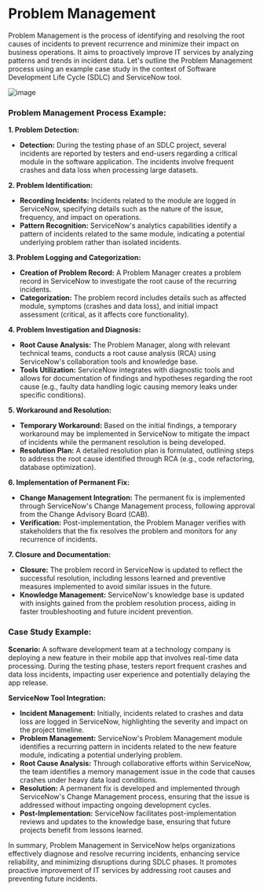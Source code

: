 # Problem Management
Problem Management is the process of identifying and resolving the root causes of incidents to prevent recurrence and minimize their impact on business operations. It aims to proactively improve IT services by analyzing patterns and trends in incident data. Let's outline the Problem Management process using an example case study in the context of Software Development Life Cycle (SDLC) and ServiceNow tool.

![image](https://github.com/kmitsolution/SDLC/assets/84008107/c4de4aa6-35f6-44e7-b3a3-27d6308ac324)

### Problem Management Process Example:

**1. Problem Detection:**
   - **Detection:** During the testing phase of an SDLC project, several incidents are reported by testers and end-users regarding a critical module in the software application. The incidents involve frequent crashes and data loss when processing large datasets.

**2. Problem Identification:**
   - **Recording Incidents:** Incidents related to the module are logged in ServiceNow, specifying details such as the nature of the issue, frequency, and impact on operations.
   - **Pattern Recognition:** ServiceNow's analytics capabilities identify a pattern of incidents related to the same module, indicating a potential underlying problem rather than isolated incidents.

**3. Problem Logging and Categorization:**
   - **Creation of Problem Record:** A Problem Manager creates a problem record in ServiceNow to investigate the root cause of the recurring incidents.
   - **Categorization:** The problem record includes details such as affected module, symptoms (crashes and data loss), and initial impact assessment (critical, as it affects core functionality).

**4. Problem Investigation and Diagnosis:**
   - **Root Cause Analysis:** The Problem Manager, along with relevant technical teams, conducts a root cause analysis (RCA) using ServiceNow's collaboration tools and knowledge base.
   - **Tools Utilization:** ServiceNow integrates with diagnostic tools and allows for documentation of findings and hypotheses regarding the root cause (e.g., faulty data handling logic causing memory leaks under specific conditions).

**5. Workaround and Resolution:**
   - **Temporary Workaround:** Based on the initial findings, a temporary workaround may be implemented in ServiceNow to mitigate the impact of incidents while the permanent resolution is being developed.
   - **Resolution Plan:** A detailed resolution plan is formulated, outlining steps to address the root cause identified through RCA (e.g., code refactoring, database optimization).

**6. Implementation of Permanent Fix:**
   - **Change Management Integration:** The permanent fix is implemented through ServiceNow's Change Management process, following approval from the Change Advisory Board (CAB).
   - **Verification:** Post-implementation, the Problem Manager verifies with stakeholders that the fix resolves the problem and monitors for any recurrence of incidents.

**7. Closure and Documentation:**
   - **Closure:** The problem record in ServiceNow is updated to reflect the successful resolution, including lessons learned and preventive measures implemented to avoid similar issues in the future.
   - **Knowledge Management:** ServiceNow's knowledge base is updated with insights gained from the problem resolution process, aiding in faster troubleshooting and future incident prevention.

### Case Study Example:

**Scenario:** A software development team at a technology company is deploying a new feature in their mobile app that involves real-time data processing. During the testing phase, testers report frequent crashes and data loss incidents, impacting user experience and potentially delaying the app release.

**ServiceNow Tool Integration:**
- **Incident Management:** Initially, incidents related to crashes and data loss are logged in ServiceNow, highlighting the severity and impact on the project timeline.
- **Problem Management:** ServiceNow's Problem Management module identifies a recurring pattern in incidents related to the new feature module, indicating a potential underlying problem.
- **Root Cause Analysis:** Through collaborative efforts within ServiceNow, the team identifies a memory management issue in the code that causes crashes under heavy data load conditions.
- **Resolution:** A permanent fix is developed and implemented through ServiceNow's Change Management process, ensuring that the issue is addressed without impacting ongoing development cycles.
- **Post-Implementation:** ServiceNow facilitates post-implementation reviews and updates to the knowledge base, ensuring that future projects benefit from lessons learned.

In summary, Problem Management in ServiceNow helps organizations effectively diagnose and resolve recurring incidents, enhancing service reliability, and minimizing disruptions during SDLC phases. It promotes proactive improvement of IT services by addressing root causes and preventing future incidents.
